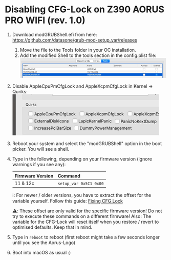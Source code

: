 # Disabling CFG-Lock on Z390 AORUS PRO WIFI (rev. 1.0)

1. Download modGRUBShell.efi from here: https://github.com/datasone/grub-mod-setup_var/releases
    1. Move the file to the Tools folder in your OC installation.
    2. Add the modified Shell to the tools section in the config.plist file: ![](images/cfg-lock/grub-shell.jpg)
2. Disable AppleCpuPmCfgLock and AppleXcpmCfgLock in Kernel -> Quriks: ![](images/cfg-lock/quirks.jpg)    
3. Reboot your system and select the "modGRUBShell" option in the boot picker. You will see a shell.
4. Type in the following, depending on your firmware version (ignore warnings if you see any):

    | Firmware Version | Command              |
    |------------------|----------------------|
    | 11 & 12c         |`setup_var 0x5C1 0x00`|
    
    ℹ️: For newer / older versions, you have to extract the offset for the variable yourself. Follow this guide: [Fixing CFG Lock](https://github.com/dortania/OpenCore-Desktop-Guide/blob/master/extras/msr-lock.md)
    
    ⚠️: These offset are only valid for the specific firmware version! Do not try to execute these commands on a different firmware! Also: The variable for the CFG-Lock will reset itself when you restore / revert to optimised defaults. Keep that in mind.
5. Type in `reboot` to reboot (first reboot might take a few seconds longer until you see the Aorus-Logo)
6. Boot into macOS as usual :)
